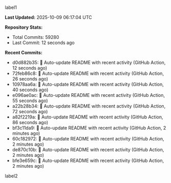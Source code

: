 
label1 
<!-- ACTIVITY_START -->
**Last Updated:** 2025-10-09 06:17:04 UTC

**Repository Stats:**
- Total Commits: 59280
- Last Commit: 12 seconds ago

**Recent Commits:**
- d0d882b35: 🤖 Auto-update README with recent activity (GitHub Action, 12 seconds ago)
- 72feb86c8: 🤖 Auto-update README with recent activity (GitHub Action, 26 seconds ago)
- 10978aa6a: 🤖 Auto-update README with recent activity (GitHub Action, 40 seconds ago)
- e096ae0ac: 🤖 Auto-update README with recent activity (GitHub Action, 55 seconds ago)
- a22b28b34: 🤖 Auto-update README with recent activity (GitHub Action, 72 seconds ago)
- a82f2219a: 🤖 Auto-update README with recent activity (GitHub Action, 86 seconds ago)
- bf3c11da9: 🤖 Auto-update README with recent activity (GitHub Action, 2 minutes ago)
- 60c182972: 🤖 Auto-update README with recent activity (GitHub Action, 2 minutes ago)
- de870c10b: 🤖 Auto-update README with recent activity (GitHub Action, 2 minutes ago)
- bfe3e659c: 🤖 Auto-update README with recent activity (GitHub Action, 2 minutes ago)
<!-- ACTIVITY_END -->

label2
